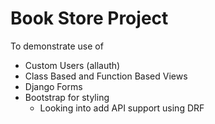 # Book Store Project
To demonstrate use of
* Custom Users (allauth)
* Class Based and Function Based Views
* Django Forms
* Bootstrap for styling
    * Looking into add API support using DRF
